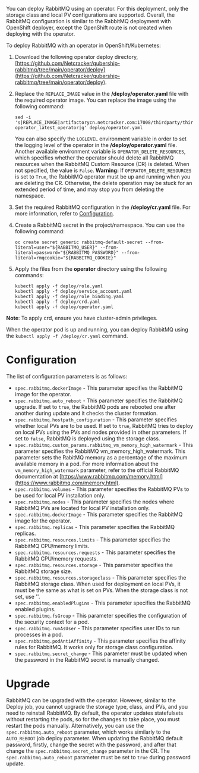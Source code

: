You can deploy RabbitMQ using an operator. For this deployment, only the storage class and local PV configurations are supported. Overall, the RabbitMQ configuration is similar to the RabbitMQ deployment with OpenShift deployer, except the OpenShift route is not created when deploying with the operator.

To deploy RabbitMQ with an operator in OpenShift/Kubernetes:

1. Download the following operator deploy directory, [https://github.com/Netcracker/qubership-rabbitmq/tree/main/operator/deploy](https://github.com/Netcracker/qubership-rabbitmq/tree/main/operator/deploy).
1. Replace the `REPLACE_IMAGE` value in the **/deploy/operator.yaml** file with the required operator image. You can replace the image using the following command:
   
   ```
   sed -i 's|REPLACE_IMAGE|artifactorycn.netcracker.com:17008/thirdparty/thirdparty.platform.services_rabbitmq:rabbitmq-operator_latest_operator|g' deploy/operator.yaml
   ``` 
   
   You can also specify the `LOGLEVEL` environment variable in order to set the logging level of the operator in the **/deploy/operator.yaml** file. Another available environment variable is `OPERATOR_DELETE_RESOURCES`, which specifies whether the operator should delete all RabbitMQ resources when the RabbitMQ Custom Resource (CR) is deleted. When not specified, the value is `False`. **Warning:** If `OPERATOR_DELETE_RESOURCES` is set to `True`, the RabbitMQ operator must be up and running when you are deleting the CR. Otherwise, the delete operation may be stuck for an extended period of time, and may stop you from deleting the namespace. 
1. Set the required RabbitMQ configuration in the **/deploy/cr.yaml** file. For more information, refer to [Configuration](#configuration).
1. Create a RabbitMQ secret in the project/namespace. You can use the following command:

   ```oc create secret generic rabbitmq-default-secret --from-literal=user="${RABBITMQ_USER}" --from-literal=password="${RABBITMQ_PASSWORD}" --from-literal=rmqcookie="${RABBITMQ_COOKIE}"```
   
1. Apply the files from the **operator** directory using the following commands:

   ```
   kubectl apply -f deploy/role.yaml
   kubectl apply -f deploy/service_account.yaml
   kubectl apply -f deploy/role_binding.yaml
   kubectl apply -f deploy/crd.yaml
   kubectl apply -f deploy/operator.yaml
   ```

**Note**: To apply crd, ensure you have cluster-admin privileges.

When the operator pod is up and running, you can deploy RabbitMQ using the `kubectl apply -f /deploy/cr.yaml` command.

# Configuration

The list of configuration parameters is as follows:

* `spec.rabbitmq.dockerImage` - This parameter specifies the RabbitMQ image for the operator.
* `spec.rabbitmq.auto_reboot` - This parameter specifies the RabbitMQ upgrade. If set to `true`, the RabbitMQ pods are rebooted one after another during update and it checks the cluster formation.
* `spec.rabbitmq.hostpath_configuration` - This parameter specifies whether local PVs are to be used. If set to `true`, RabbitMQ tries to deploy on local PVs using the PVs and nodes provided in other parameters. If set to `false`, RabbitMQ is deployed using the storage class.
* `spec.rabbitmq.custom_params.rabbitmq_vm_memory_high_watermark` - This parameter specifies the RabbitMQ vm_memory_high_watermark. This parameter sets the RabitMQ memory as a percentage of the maximum available memory in a pod. For more information about the `vm_memory_high_watermark` parameter, refer to the official RabbitMQ documentation at [https://www.rabbitmq.com/memory.html](https://www.rabbitmq.com/memory.html).
* `spec.rabbitmq.volumes` - This parameter specifies the RabbitMQ PVs to be used for local PV installation only.
* `spec.rabbitmq.nodes` - This parameter specifies the nodes where RabbitMQ PVs are located for local PV installation only.
* `spec.rabbitmq.dockerImage` - This parameter specifies the RabbitMQ image for the operator.
* `spec.rabbitmq.replicas` - This parameter specifies the RabbitMQ replicas.
* `spec.rabbitmq.resources.limits` - This parameter specifies the RabbitMQ CPU/memory limits.
* `spec.rabbitmq.resources.requests` - This parameter specifies the RabbitMQ CPU/memory requests.
* `spec.rabbitmq.resources.storage` - This parameter specifies the RabbitMQ storage size.
* `spec.rabbitmq.resources.storageclass` - This parameter specifies the RabbitMQ storage class. When used for deployment on local PVs, it must be the same as what is set on PVs. When the storage class is not set, use ''.
* `spec.rabbitmq.enabledPlugins` - This parameter specifies the RabbitMQ enabled plugins.
* `spec.rabbitmq.fsGroup` - This parameter specifies the configuration of the security context for a pod.
* `spec.rabbitmq.runAsUser` - This parameter specifies user IDs to run processes in a pod.
* `spec.rabbitmq.podAntiAffinity` - This parameter specifies the affinity rules for RabbitMQ. It works only for storage class configuration.
* `spec.rabbitmq.secret_change` - This parameter must be updated when the password in the RabbitMQ secret is manually changed.

# Upgrade

RabbitMQ can be upgraded with the operator. However, similar to the Deploy job, you cannot upgrade the storage type, class, and PVs, and you need to reinstall RabbitMQ. By default, the operator updates statefulsets without restarting the pods, so for the changes to take place, you must restart the pods manually. Alternatively, you can use the `spec.rabbitmq.auto_reboot` parameter, which works similarly to the `AUTO_REBOOT` job deploy parameter. When updating the RabbitMQ default password, firstly, change the secret with the password, and after that change the `spec.rabbitmq.secret_change` parameter in the CR. The `spec.rabbitmq.auto_reboot` parameter must be set to `true` during password update.